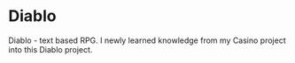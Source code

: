 # Diablo
Diablo - text based RPG. I newly learned knowledge from my Casino project into this Diablo project.
